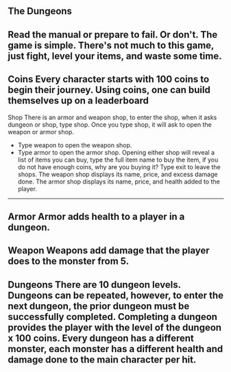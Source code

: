 The Dungeons
------------------------------------------------------------------------------------------------------------------------------------------------------------------
Read the manual or prepare to fail.
Or don't.
The game is simple.
There's not much to this game, just fight, level your items, and waste some time. 
------------------------------------------------------------------------------------------------------------------------------------------------------------------
Coins
Every character starts with 100 coins to begin their journey. Using coins, one can build themselves up on a leaderboard
------------------------------------------------------------------------------------------------------------------------------------------------------------------
Shop
There is an armor and weapon shop, to enter the shop, when it asks dungeon or shop, type shop.
Once you type shop, it will ask to open the weapon or armor shop.
- Type weapon to open the weapon shop.
- Type armor to open the armor shop.
Opening either shop will reveal a list of items you can buy, type the full item name to buy the item, if you do not have enough coins, why are you buying it?
Type exit to leave the shops. 
The weapon shop displays its name, price, and excess damage done.
The armor shop displays its name, price, and health added to the player.
------------------------------------------------------------------------------------------------------------------------------------------------------------------
Armor
Armor adds health to a player in a dungeon.
------------------------------------------------------------------------------------------------------------------------------------------------------------------
Weapon
Weapons add damage that the player does to the monster from 5.
------------------------------------------------------------------------------------------------------------------------------------------------------------------
Dungeons
There are 10 dungeon levels. 
Dungeons can be repeated, however, to enter the next dungeon, the prior dungeon must be successfully completed. 
Completing a dungeon provides the player with the level of the dungeon x 100 coins.
Every dungeon has a different monster, each monster has a different health and damage done to the main character per hit.
------------------------------------------------------------------------------------------------------------------------------------------------------------------
